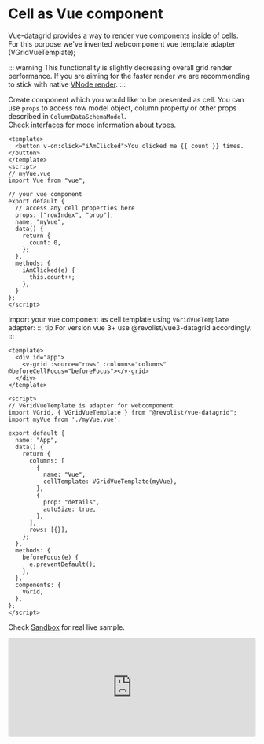 # Cell as Vue component

Vue-datagrid provides a way to render vue components inside of cells.
<br>For this porpose we've invented webcomponent vue template adapter (VGridVueTemplate);

::: warning
This functionality is slightly decreasing overall grid render performance. If you are aiming for the faster render we are recommending to stick with native <a href="./cell.renderer.html">VNode render</a>.
:::

Create component which you would like to be presented as cell.
You can use `props` to access row model object, column property or other props described in `ColumnDataSchemaModel`.
<br>Check [interfaces](https://github.com/revolist/revogrid/blob/master/src/interfaces.d.ts) for mode information about types.

```vue
<template>
  <button v-on:click="iAmClicked">You clicked me {{ count }} times.</button>
</template>
<script>
// myVue.vue
import Vue from "vue";

// your vue component
export default {
  // access any cell properties here
  props: ["rowIndex", "prop"],
  name: "myVue",
  data() {
    return {
      count: 0,
    };
  },
  methods: {
    iAmClicked(e) {
      this.count++;
    },
  }
};
</script>
```

Import your vue component as cell template using `VGridVueTemplate` adapter:
::: tip For version vue 3+ use @revolist/vue3-datagrid accordingly. :::
```vue
<template>
  <div id="app">
    <v-grid :source="rows" :columns="columns" @beforeCellFocus="beforeFocus"></v-grid>
  </div>
</template>

<script>
// VGridVueTemplate is adapter for webcomponent
import VGrid, { VGridVueTemplate } from "@revolist/vue-datagrid";
import myVue from './myVue.vue';

export default {
  name: "App",
  data() {
    return {
      columns: [
        {
          name: "Vue",
          cellTemplate: VGridVueTemplate(myVue),
        },
        {
          prop: "details",
          autoSize: true,
        },
      ],
      rows: [{}],
    };
  },
  methods: {
    beforeFocus(e) {
      e.preventDefault();
    },
  },
  components: {
    VGrid,
  },
};
</script>
```

Check [Sandbox](https://codesandbox.io/s/revogrid-vuecomponent-9yh0o?file=/src/App.vue) for real live sample.
<ClientOnly>
  <div class="tile">
    <iframe src="https://codesandbox.io/embed/revogrid-vuecomponent-9yh0o?fontsize=14&hidenavigation=1&theme=dark"
      style="width:100%; height:200px; border:0; border-radius: 4px; overflow:hidden;"
      title="RevoGrid-VueComponent"
      allow="accelerometer; ambient-light-sensor; camera; encrypted-media; geolocation; gyroscope; hid; microphone; midi; payment; usb; vr; xr-spatial-tracking"
      sandbox="allow-forms allow-modals allow-popups allow-presentation allow-same-origin allow-scripts"
      ></iframe>
  </div>
</ClientOnly>
